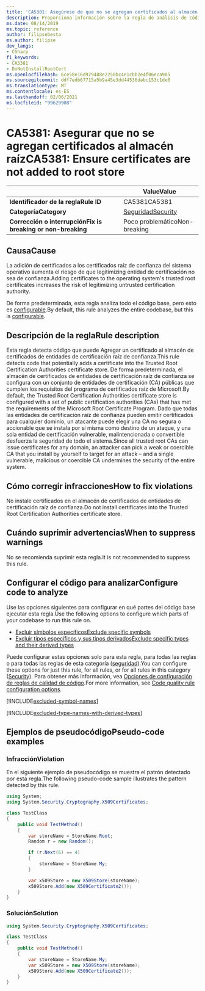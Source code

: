 ```yaml
---
title: 'CA5381: Asegúrese de que no se agregan certificados al almacén raíz (análisis de código)'
description: Proporciona información sobre la regla de análisis de código CA5381, incluidas las causas, cómo corregir las infracciones y cuándo suprimirlas.
ms.date: 08/14/2019
ms.topic: reference
author: filipsebesta
ms.author: filipse
dev_langs:
- CSharp
f1_keywords:
- CA5381
- DoNotInstallRootCert
ms.openlocfilehash: 6ce58e16d929488e2250bc4e1cbb2e4f06eca905
ms.sourcegitcommit: ddf7edb67715a5b9a45e3dd44536dabc153c1de0
ms.translationtype: MT
ms.contentlocale: es-ES
ms.lasthandoff: 02/06/2021
ms.locfileid: "99629908"
---
```

# <a name="ca5381-ensure-certificates-are-not-added-to-root-store"></a><span data-ttu-id="6b400-103">CA5381: Asegurar que no se agregan certificados al almacén raíz</span><span class="sxs-lookup"><span data-stu-id="6b400-103">CA5381: Ensure certificates are not added to root store</span></span>

| | <span data-ttu-id="6b400-104">Value</span><span class="sxs-lookup"><span data-stu-id="6b400-104">Value</span></span> |
|-|-|
| <span data-ttu-id="6b400-105">**Identificador de la regla**</span><span class="sxs-lookup"><span data-stu-id="6b400-105">**Rule ID**</span></span> |<span data-ttu-id="6b400-106">CA5381</span><span class="sxs-lookup"><span data-stu-id="6b400-106">CA5381</span></span>|
| <span data-ttu-id="6b400-107">**Categoría**</span><span class="sxs-lookup"><span data-stu-id="6b400-107">**Category**</span></span> |[<span data-ttu-id="6b400-108">Seguridad</span><span class="sxs-lookup"><span data-stu-id="6b400-108">Security</span></span>](security-warnings.md)|
| <span data-ttu-id="6b400-109">**Corrección o interrupción**</span><span class="sxs-lookup"><span data-stu-id="6b400-109">**Fix is breaking or non-breaking**</span></span> |<span data-ttu-id="6b400-110">Poco problemático</span><span class="sxs-lookup"><span data-stu-id="6b400-110">Non-breaking</span></span>|

## <a name="cause"></a><span data-ttu-id="6b400-111">Causa</span><span class="sxs-lookup"><span data-stu-id="6b400-111">Cause</span></span>

<span data-ttu-id="6b400-112">La adición de certificados a los certificados raíz de confianza del sistema operativo aumenta el riesgo de que legitimizing entidad de certificación no sea de confianza.</span><span class="sxs-lookup"><span data-stu-id="6b400-112">Adding certificates to the operating system's trusted root certificates increases the risk of legitimizing untrusted certification authority.</span></span>

<span data-ttu-id="6b400-113">De forma predeterminada, esta regla analiza todo el código base, pero esto es [configurable](#configure-code-to-analyze).</span><span class="sxs-lookup"><span data-stu-id="6b400-113">By default, this rule analyzes the entire codebase, but this is [configurable](#configure-code-to-analyze).</span></span>

## <a name="rule-description"></a><span data-ttu-id="6b400-114">Descripción de la regla</span><span class="sxs-lookup"><span data-stu-id="6b400-114">Rule description</span></span>

<span data-ttu-id="6b400-115">Esta regla detecta código que puede Agregar un certificado al almacén de certificados de entidades de certificación raíz de confianza.</span><span class="sxs-lookup"><span data-stu-id="6b400-115">This rule detects code that potentially adds a certificate into the Trusted Root Certification Authorities certificate store.</span></span> <span data-ttu-id="6b400-116">De forma predeterminada, el almacén de certificados de entidades de certificación raíz de confianza se configura con un conjunto de entidades de certificación (CA) públicas que cumplen los requisitos del programa de certificados raíz de Microsoft.</span><span class="sxs-lookup"><span data-stu-id="6b400-116">By default, the Trusted Root Certification Authorities certificate store is configured with a set of public certification authorities (CAs) that has met the requirements of the Microsoft Root Certificate Program.</span></span> <span data-ttu-id="6b400-117">Dado que todas las entidades de certificación raíz de confianza pueden emitir certificados para cualquier dominio, un atacante puede elegir una CA no segura o accionable que se instala por sí misma como destino de un ataque, y una sola entidad de certificación vulnerable, malintencionada o convertible desfuerza la seguridad de todo el sistema.</span><span class="sxs-lookup"><span data-stu-id="6b400-117">Since all trusted root CAs can issue certificates for any domain, an attacker can pick a weak or coercible CA that you install by yourself to target for an attack – and a single vulnerable, malicious or coercible CA undermines the security of the entire system.</span></span>

## <a name="how-to-fix-violations"></a><span data-ttu-id="6b400-118">Cómo corregir infracciones</span><span class="sxs-lookup"><span data-stu-id="6b400-118">How to fix violations</span></span>

<span data-ttu-id="6b400-119">No instale certificados en el almacén de certificados de entidades de certificación raíz de confianza.</span><span class="sxs-lookup"><span data-stu-id="6b400-119">Do not install certificates into the Trusted Root Certification Authorities certificate store.</span></span>

## <a name="when-to-suppress-warnings"></a><span data-ttu-id="6b400-120">Cuándo suprimir advertencias</span><span class="sxs-lookup"><span data-stu-id="6b400-120">When to suppress warnings</span></span>

<span data-ttu-id="6b400-121">No se recomienda suprimir esta regla.</span><span class="sxs-lookup"><span data-stu-id="6b400-121">It is not recommended to suppress this rule.</span></span>

## <a name="configure-code-to-analyze"></a><span data-ttu-id="6b400-122">Configurar el código para analizar</span><span class="sxs-lookup"><span data-stu-id="6b400-122">Configure code to analyze</span></span>

<span data-ttu-id="6b400-123">Use las opciones siguientes para configurar en qué partes del código base ejecutar esta regla.</span><span class="sxs-lookup"><span data-stu-id="6b400-123">Use the following options to configure which parts of your codebase to run this rule on.</span></span>

- [<span data-ttu-id="6b400-124">Excluir símbolos específicos</span><span class="sxs-lookup"><span data-stu-id="6b400-124">Exclude specific symbols</span></span>](#exclude-specific-symbols)
- [<span data-ttu-id="6b400-125">Excluir tipos específicos y sus tipos derivados</span><span class="sxs-lookup"><span data-stu-id="6b400-125">Exclude specific types and their derived types</span></span>](#exclude-specific-types-and-their-derived-types)

<span data-ttu-id="6b400-126">Puede configurar estas opciones solo para esta regla, para todas las reglas o para todas las reglas de esta categoría ([seguridad](security-warnings.md)).</span><span class="sxs-lookup"><span data-stu-id="6b400-126">You can configure these options for just this rule, for all rules, or for all rules in this category ([Security](security-warnings.md)).</span></span> <span data-ttu-id="6b400-127">Para obtener más información, vea [Opciones de configuración de reglas de calidad de código](../code-quality-rule-options.md).</span><span class="sxs-lookup"><span data-stu-id="6b400-127">For more information, see [Code quality rule configuration options](../code-quality-rule-options.md).</span></span>

[!INCLUDE[excluded-symbol-names](~/includes/code-analysis/excluded-symbol-names.md)]

[!INCLUDE[excluded-type-names-with-derived-types](~/includes/code-analysis/excluded-type-names-with-derived-types.md)]

## <a name="pseudo-code-examples"></a><span data-ttu-id="6b400-128">Ejemplos de pseudocódigo</span><span class="sxs-lookup"><span data-stu-id="6b400-128">Pseudo-code examples</span></span>

### <a name="violation"></a><span data-ttu-id="6b400-129">Infracción</span><span class="sxs-lookup"><span data-stu-id="6b400-129">Violation</span></span>

<span data-ttu-id="6b400-130">En el siguiente ejemplo de pseudocódigo se muestra el patrón detectado por esta regla.</span><span class="sxs-lookup"><span data-stu-id="6b400-130">The following pseudo-code sample illustrates the pattern detected by this rule.</span></span>

```csharp
using System;
using System.Security.Cryptography.X509Certificates;

class TestClass
{
    public void TestMethod()
    {
        var storeName = StoreName.Root;
        Random r = new Random();

        if (r.Next(6) == 4)
        {
            storeName = StoreName.My;
        }

        var x509Store = new X509Store(storeName);
        x509Store.Add(new X509Certificate2());
    }
}
```

### <a name="solution"></a><span data-ttu-id="6b400-131">Solución</span><span class="sxs-lookup"><span data-stu-id="6b400-131">Solution</span></span>

```csharp
using System.Security.Cryptography.X509Certificates;

class TestClass
{
    public void TestMethod()
    {
        var storeName = StoreName.My;
        var x509Store = new X509Store(storeName);
        x509Store.Add(new X509Certificate2());
    }
}
```
